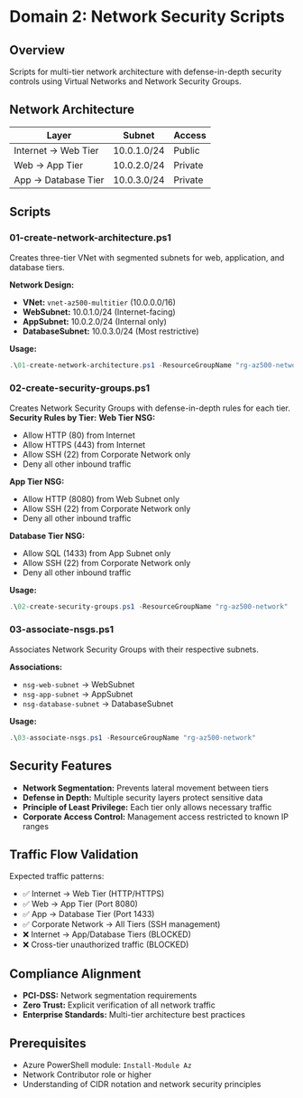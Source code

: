 # Domain 2: Network Security Scripts

## Overview
Scripts for multi-tier network architecture with defense-in-depth security controls using Virtual Networks and Network Security Groups.

## Network Architecture
| Layer | Subnet | Access |
|-------|--------|---------|
| Internet → Web Tier | 10.0.1.0/24 | Public |
| Web → App Tier | 10.0.2.0/24 | Private |
| App → Database Tier | 10.0.3.0/24 | Private |

## Scripts

### 01-create-network-architecture.ps1
Creates three-tier VNet with segmented subnets for web, application, and database tiers.

**Network Design:**
- **VNet:** `vnet-az500-multitier` (10.0.0.0/16)
- **WebSubnet:** 10.0.1.0/24 (Internet-facing)
- **AppSubnet:** 10.0.2.0/24 (Internal only)
- **DatabaseSubnet:** 10.0.3.0/24 (Most restrictive)

**Usage:**
```powershell
.\01-create-network-architecture.ps1 -ResourceGroupName "rg-az500-network"
```

### 02-create-security-groups.ps1
Creates Network Security Groups with defense-in-depth rules for each tier.
**Security Rules by Tier:**
**Web Tier NSG:**

- Allow HTTP (80) from Internet
- Allow HTTPS (443) from Internet
- Allow SSH (22) from Corporate Network only
- Deny all other inbound traffic

**App Tier NSG:**

- Allow HTTP (8080) from Web Subnet only
- Allow SSH (22) from Corporate Network only
- Deny all other inbound traffic

**Database Tier NSG:**

- Allow SQL (1433) from App Subnet only
- Allow SSH (22) from Corporate Network only
- Deny all other inbound traffic

**Usage:**
```powershell
.\02-create-security-groups.ps1 -ResourceGroupName "rg-az500-network"
```

### 03-associate-nsgs.ps1
Associates Network Security Groups with their respective subnets.

**Associations:**
- `nsg-web-subnet` → WebSubnet
- `nsg-app-subnet` → AppSubnet
- `nsg-database-subnet` → DatabaseSubnet

**Usage:**
```powershell
.\03-associate-nsgs.ps1 -ResourceGroupName "rg-az500-network"
```

## Security Features

- **Network Segmentation:** Prevents lateral movement between tiers
- **Defense in Depth:** Multiple security layers protect sensitive data
- **Principle of Least Privilege:** Each tier only allows necessary traffic
- **Corporate Access Control:** Management access restricted to known IP ranges

## Traffic Flow Validation
Expected traffic patterns:

- ✅ Internet → Web Tier (HTTP/HTTPS)
- ✅ Web → App Tier (Port 8080)
- ✅ App → Database Tier (Port 1433)
- ✅ Corporate Network → All Tiers (SSH management)
- ❌ Internet → App/Database Tiers (BLOCKED)
- ❌ Cross-tier unauthorized traffic (BLOCKED)

## Compliance Alignment
- **PCI-DSS:** Network segmentation requirements
- **Zero Trust:** Explicit verification of all network traffic
- **Enterprise Standards:** Multi-tier architecture best practices

## Prerequisites
- Azure PowerShell module: `Install-Module Az`
- Network Contributor role or higher
- Understanding of CIDR notation and network security principles